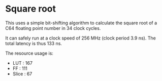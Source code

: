 # Square root

This uses a simple bit-shifting algorithm to calculate the square root of a C64 floating
point number in 34 clock cycles.

It can safely run at a clock speed of 256 MHz (clock period 3.9 ns). The total latency is
thus 133 ns.

The resource usage is:

* LUT   : 167
* FF    : 111
* Slice :  67

